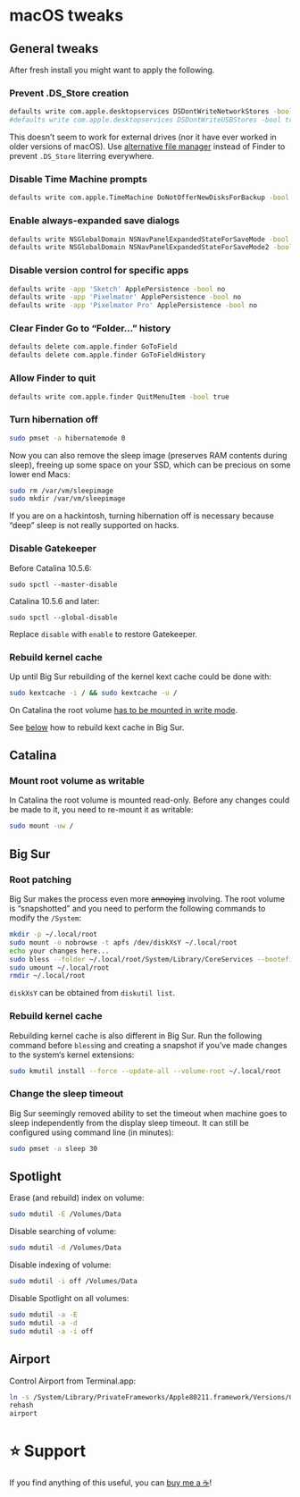 # macOS tweaks

## General tweaks

After fresh install you might want to apply the following.

### Prevent .DS_Store creation

```bash
defaults write com.apple.desktopservices DSDontWriteNetworkStores -bool true
#defaults write com.apple.desktopservices DSDontWriteUSBStores -bool true
```

This doesn’t seem to work for external drives (nor it have ever worked in older versions of macOS). Use [alternative file manager](https://ranger.github.io/ "ranger") instead of Finder to prevent `.DS_Store` literring everywhere.

### Disable Time Machine prompts

```bash
defaults write com.apple.TimeMachine DoNotOfferNewDisksForBackup -bool true
```

### Enable always-expanded save dialogs

```bash
defaults write NSGlobalDomain NSNavPanelExpandedStateForSaveMode -bool true
defaults write NSGlobalDomain NSNavPanelExpandedStateForSaveMode2 -bool true
```

### Disable version control for specific apps

```bash
defaults write -app 'Sketch' ApplePersistence -bool no
defaults write -app 'Pixelmator' ApplePersistence -bool no
defaults write -app 'Pixelmator Pro' ApplePersistence -bool no
```

### Clear Finder Go to “Folder...” history

```bash
defaults delete com.apple.finder GoToField
defaults delete com.apple.finder GoToFieldHistory
```

### Allow Finder to quit

```bash
defaults write com.apple.finder QuitMenuItem -bool true
```

### Turn hibernation off

```bash
sudo pmset -a hibernatemode 0
```

Now you can also remove the sleep image (preserves RAM contents during sleep), freeing up some space on your SSD, which can be precious on some lower end Macs:

```bash
sudo rm /var/vm/sleepimage
sudo mkdir /var/vm/sleepimage
```

If you are on a hackintosh, turning hibernation off is necessary because “deep” sleep is not really supported on hacks.

### Disable Gatekeeper

Before Catalina 10.5.6:

```
sudo spctl --master-disable
```

Catalina 10.5.6 and later:

```
sudo spctl --global-disable
```

Replace `disable` with `enable` to restore Gatekeeper.

### Rebuild kernel cache

Up until Big Sur rebuilding of the kernel kext cache could be done with:

```bash
sudo kextcache -i / && sudo kextcache -u /
```

On Catalina the root volume [has to be mounted in write mode](#mount-root-volume-as-writable).

See [below](#rebuild-kernel-cache-1) how to rebuild kext cache in Big Sur.

## Catalina

### Mount root volume as writable

In Catalina the root volume is mounted read-only. Before any changes could be made to it, you need to re-mount it as writable:

```bash
sudo mount -uw /
```

## Big Sur

### Root patching

Big Sur makes the process even more <s>annoying</s> involving. The root volume is “snapshotted” and you need to perform the following commands to modify the `/System`:

```bash
mkdir -p ~/.local/root
sudo mount -o nobrowse -t apfs /dev/diskXsY ~/.local/root
echo your changes here...
sudo bless --folder ~/.local/root/System/Library/CoreServices --bootefi --create-snapshot
sudo umount ~/.local/root
rmdir ~/.local/root
```

`diskXsY` can be obtained from `diskutil list`.

### Rebuild kernel cache

Rebuilding kernel cache is also different in Big Sur. Run the following command before `bless`ing and creating a snapshot if you’ve made changes to the system‘s kernel extensions:

```bash
sudo kmutil install --force --update-all --volume-root ~/.local/root
```

### Change the sleep timeout

Big Sur seemingly removed ability to set the timeout when machine goes to sleep independently from the display sleep timeout. It can still be configured using command line (in minutes):

```bash
sudo pmset -a sleep 30
```

## Spotlight

Erase (and rebuild) index on volume:

```bash
sudo mdutil -E /Volumes/Data
```

Disable searching of volume:

```bash
sudo mdutil -d /Volumes/Data
```

Disable indexing of volume:

```bash
sudo mdutil -i off /Volumes/Data
```

Disable Spotlight on all volumes:

```bash
sudo mdutil -a -E
sudo mdutil -a -d
sudo mdutil -a -i off
```

## Airport

Control Airport from Terminal.app:

```bash
ln -s /System/Library/PrivateFrameworks/Apple80211.framework/Versions/Current/Resources/airport ~/.local/bin/airport
rehash
airport
```

# ⭐ Support

If you find anything of this useful, you can [buy me a ☕](https://www.buymeacoffee.com/ubihazard "Donate")!
